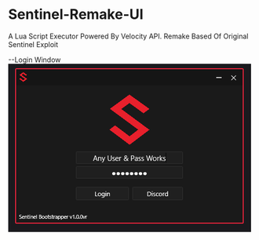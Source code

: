 # Sentinel-Remake-UI
A Lua Script Executor Powered By Velocity API. Remake Based Of Original Sentinel Exploit

--Login Window
![image alt](https://github.com/RobloxExploitDev/SentinelRemakeResrouces/blob/main/Images/Login.png?raw=true)
